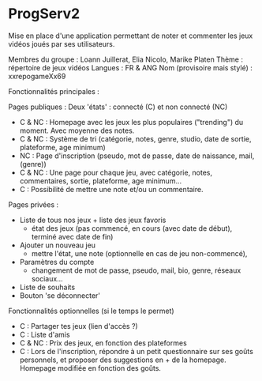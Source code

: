 # ProgServ2
Mise en place d'une application permettant de noter et commenter les jeux vidéos joués par ses utilisateurs.

Membres du groupe : Loann Juillerat, Elia Nicolo, Marike Platen
Thème : répertoire de jeux vidéos 
Langues : FR & ANG
Nom (provisoire mais stylé) : xxrepogameXx69

Fonctionnalités principales :

Pages publiques :
Deux 'états' : connecté (C) et non connecté (NC)
- C & NC : Homepage avec les jeux les plus populaires ("trending") du moment. Avec moyenne des notes.
- C & NC : Système de tri (catégorie, notes, genre, studio, date de sortie, plateforme, age minimum)
- NC : Page d'inscription (pseudo, mot de passe, date de naissance, mail, (genre))
- C & NC : Une page pour chaque jeu, avec catégorie, notes, commentaires, sortie, plateforme, age minimum...
- C : Possibilité de mettre une note et/ou un commentaire.

Pages privées :
- Liste de tous nos jeux + liste des jeux favoris
	- état des jeux (pas commencé, en cours (avec date de début), terminé avec date de fin)
- Ajouter un nouveau jeu
	- mettre l'état, une note (optionnelle en cas de jeu non-commencé),
- Paramètres du compte
	- changement de mot de passe, pseudo, mail, bio, genre, réseaux sociaux...
- Liste de souhaits
- Bouton 'se déconnecter'

Fonctionnalités optionnelles (si le temps le permet)
- C : Partager tes jeux (lien d'accès ?)
- C : Liste d'amis
- C & NC : Prix des jeux, en fonction des plateformes
- C : Lors de l'inscription, répondre à un petit questionnaire sur ses goûts personnels, et proposer des suggestions en + de la homepage. Homepage modifiée en fonction des goûts.